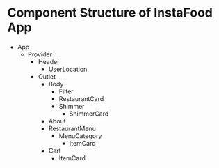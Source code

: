 
# Component Structure of InstaFood App

- App
    - Provider
        - Header
            - UserLocation
        - Outlet
            - Body
                - Filter
                - RestaurantCard
                - Shimmer
                    - ShimmerCard
            - About
            - RestaurantMenu
                - MenuCategory
                    - ItemCard
            - Cart
                - ItemCard